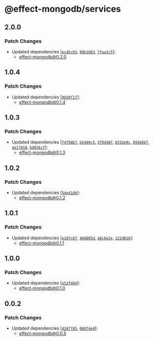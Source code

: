# @effect-mongodb/services

## 2.0.0

### Patch Changes

- Updated dependencies [[`ec45cb5`](https://github.com/doubleloop-io/effect-mongodb/commit/ec45cb5e1b8b4d8731a9cc041fa9b1bcc82c82bc), [`89b1063`](https://github.com/doubleloop-io/effect-mongodb/commit/89b1063fa0ae52b4dbfccef507f481b43330ce6e), [`7faa2c5`](https://github.com/doubleloop-io/effect-mongodb/commit/7faa2c5732f6297b7515787529bfac58c97d6082)]:
  - effect-mongodb@0.2.0

## 1.0.4

### Patch Changes

- Updated dependencies [[`9b50f17`](https://github.com/doubleloop-io/effect-mongodb/commit/9b50f179f2c209ba24b8fbcd4753ce1708522f8f)]:
  - effect-mongodb@0.1.4

## 1.0.3

### Patch Changes

- Updated dependencies [[`f4750b7`](https://github.com/doubleloop-io/effect-mongodb/commit/f4750b7f43f395d137f3d59f4f6e829553475c77), [`b5469c5`](https://github.com/doubleloop-io/effect-mongodb/commit/b5469c5ce92b40483feff0e3541b0acffcf4db9e), [`3f9d487`](https://github.com/doubleloop-io/effect-mongodb/commit/3f9d4877c8dcf1926da175fd6ff5b345d7926591), [`8332e0c`](https://github.com/doubleloop-io/effect-mongodb/commit/8332e0c76faf9f7594364ba73b54a37d73f98c79), [`891b6bf`](https://github.com/doubleloop-io/effect-mongodb/commit/891b6bf32e3483707166656db1d116e75bd51122), [`4e17b58`](https://github.com/doubleloop-io/effect-mongodb/commit/4e17b584406669236a0e9c2375749685981e70f0), [`bd026cf`](https://github.com/doubleloop-io/effect-mongodb/commit/bd026cf25fcbbdf3f6ae2fed4f240651626d0b7a)]:
  - effect-mongodb@0.1.3

## 1.0.2

### Patch Changes

- Updated dependencies [[`5de41db`](https://github.com/doubleloop-io/effect-mongodb/commit/5de41dbbacb1fcfd4c38cc3e9c24a992741d94b6)]:
  - effect-mongodb@0.1.2

## 1.0.1

### Patch Changes

- Updated dependencies [[`e167c6f`](https://github.com/doubleloop-io/effect-mongodb/commit/e167c6fe94cda5b9ee04f17496e4dd303a06769d), [`468805d`](https://github.com/doubleloop-io/effect-mongodb/commit/468805d21bc921d7690060e95e4dd447aeca149b), [`a0c6e2e`](https://github.com/doubleloop-io/effect-mongodb/commit/a0c6e2e37bb72e96e999c416602ef34b5264e2a9), [`122d816`](https://github.com/doubleloop-io/effect-mongodb/commit/122d816a53c6ea41b254e8ea76d7a8d17a44ce8f)]:
  - effect-mongodb@0.1.1

## 1.0.0

### Patch Changes

- Updated dependencies [[`e52f494`](https://github.com/doubleloop-io/effect-mongodb/commit/e52f4944ccae2dea261138781460b3d40567eb53)]:
  - effect-mongodb@0.1.0

## 0.0.2

### Patch Changes

- Updated dependencies [[`4287f85`](https://github.com/doubleloop-io/effect-mongodb/commit/4287f85efbd7aa91e96d0a382622b4cc46bbe748), [`00874e9`](https://github.com/doubleloop-io/effect-mongodb/commit/00874e936a7e54925c848749a54df536171587ac)]:
  - effect-mongodb@0.0.5
